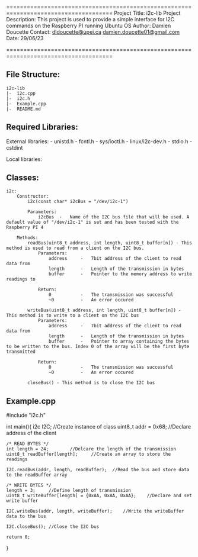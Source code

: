 =====================================================================================
Project Title:          i2c-lib
Project Description:    This project is used to provide a simple interface for I2C commands on the Raspberry PI running Ubuntu OS
Author:                 Damien Doucette
Contact:                dldoucette@upei.ca
                        damien.doucette01@gmail.com
Date:                   29/06/23

=====================================================================================


File Structure:
-------------------------------------------------------------------------------------
    i2c-lib
    |-  i2c.cpp
    |-  i2c.h
    |-  Example.cpp
    |-  README.md


Required Libraries:
-------------------------------------------------------------------------------------
External libraries:
    -   unistd.h
    -   fcntl.h
    -   sys/ioctl.h
    -   linux/i2c-dev.h
    -   stdio.h
    -   cstdint

Local libraries:

Classes:
-------------------------------------------------------------------------------------
    i2c:
        Constructor:
            i2c(const char* i2cBus = "/dev/i2c-1")

            Parameters:
                i2cBus  -   Name of the I2C bus file that will be used. A default value of "/dev/i2c-1" is set and has been tested with the Raspberry PI 4

        Methods:
            readBus(uint8_t address, int length, uint8_t buffer[n]) - This method is used to read from a client on the I2C bus.
                Parameters:     
                    address     -   7bit address of the client to read data from
                    length      -   Length of the transmission in bytes
                    buffer      -   Pointer to the memory address to write readings to

                Return:
                    0           -   The transmission was successful
                    ~0          -   An error occured

            writeBus(uint8_t address, int length, uint8_t buffer[n]) - This method is to write to a client on the I2C bus
                Parameters:
                    address     -   7bit address of the client to read data from
                    length      -   Length of the transmission in bytes
                    buffer      -   Pointer to array containing the bytes to be written to the bus. Index 0 of the array will be the first byte transmitted

                Return:
                    0           -   The transmission was successful
                    ~0          -   An error occured

            closeBus() - This method is to close the I2C bus

Example.cpp
-------------------------------------------------------------------------------------
#include "i2c.h"

int main(){
    i2c I2C;    //Create instance of class
    uint8_t addr = 0x68;    //Declare address of the client

    /* READ BYTES */
    int length = 24;        //Delcare the length of the transmission
    uint8_t readBuffer[length];     //Create an array to store the readings

    I2C.readBus(addr, length, readBuffer);  //Read the bus and store data to the readBuffer array

    /* WRITE BYTES */
    length = 3;     //Define length of transmission
    uint8_t writeBuffer[length] = {0xAA, 0xAA, 0xAA};    //Declare and set write buffer

    I2C.writeBus(addr, length, writeBuffer);    //Write the writeBuffer data to the bus

    I2C.closeBus(); //Close the I2C bus

    return 0;
}






